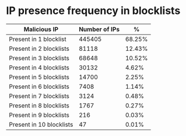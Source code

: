 # IP presence frequency in blocklists
| Malicious IP | Number of IPs | % |
|----|----|----|
| Present in 1 blocklist | 445405 | 68.25% |
| Present in 2 blocklists | 81118 | 12.43% |
| Present in 3 blocklists | 68648 | 10.52% |
| Present in 4 blocklists | 30132 | 4.62% |
| Present in 5 blocklists | 14700 | 2.25% |
| Present in 6 blocklists | 7408 | 1.14% |
| Present in 7 blocklists | 3124 | 0.48% |
| Present in 8 blocklists | 1767 | 0.27% |
| Present in 9 blocklists | 216 | 0.03% |
| Present in 10 blocklists | 47 | 0.01% |
